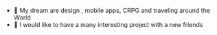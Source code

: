 <!-- //- 👋 Hi, I’m @IlyaVolkov94
- 👀 I’m interested in ...
- 🌱 I’m currently learning ...
- 💞️ I’m looking to collaborate on ...
- 📫 How to reach me ...

<!--
IlyaVolkov94/IlyaVolkov94 is a ✨ special ✨ repository because its `README.md` (this file) appears on your GitHub profile.
You can click the Preview link to take a look at your changes.
-->
<!-- * 👋 I want to be a Frontend Developer as soon as possible -->
* 🌱 My dream are design <!-- websites-->, mobile apps, CRPG and traveling around the World
* 💞️ I would like to have a many interesting project with a new friends
